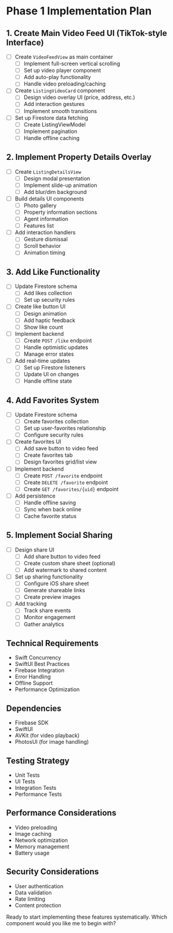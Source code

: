 # Phase 1 Implementation Plan

## 1. Create Main Video Feed UI (TikTok-style Interface)
- [ ] Create `VideoFeedView` as main container
  - [ ] Implement full-screen vertical scrolling
  - [ ] Set up video player component
  - [ ] Add auto-play functionality
  - [ ] Handle video preloading/caching
- [ ] Create `ListingVideoCard` component
  - [ ] Design video overlay UI (price, address, etc.)
  - [ ] Add interaction gestures
  - [ ] Implement smooth transitions
- [ ] Set up Firestore data fetching
  - [ ] Create ListingViewModel
  - [ ] Implement pagination
  - [ ] Handle offline caching

## 2. Implement Property Details Overlay
- [ ] Create `ListingDetailsView`
  - [ ] Design modal presentation
  - [ ] Implement slide-up animation
  - [ ] Add blur/dim background
- [ ] Build details UI components
  - [ ] Photo gallery
  - [ ] Property information sections
  - [ ] Agent information
  - [ ] Features list
- [ ] Add interaction handlers
  - [ ] Gesture dismissal
  - [ ] Scroll behavior
  - [ ] Animation timing

## 3. Add Like Functionality
- [ ] Update Firestore schema
  - [ ] Add likes collection
  - [ ] Set up security rules
- [ ] Create like button UI
  - [ ] Design animation
  - [ ] Add haptic feedback
  - [ ] Show like count
- [ ] Implement backend
  - [ ] Create `POST /like` endpoint
  - [ ] Handle optimistic updates
  - [ ] Manage error states
- [ ] Add real-time updates
  - [ ] Set up Firestore listeners
  - [ ] Update UI on changes
  - [ ] Handle offline state

## 4. Add Favorites System
- [ ] Update Firestore schema
  - [ ] Create favorites collection
  - [ ] Set up user-favorites relationship
  - [ ] Configure security rules
- [ ] Create favorites UI
  - [ ] Add save button to video feed
  - [ ] Create favorites tab
  - [ ] Design favorites grid/list view
- [ ] Implement backend
  - [ ] Create `POST /favorite` endpoint
  - [ ] Create `DELETE /favorite` endpoint
  - [ ] Create `GET /favorites/{uid}` endpoint
- [ ] Add persistence
  - [ ] Handle offline saving
  - [ ] Sync when back online
  - [ ] Cache favorite status

## 5. Implement Social Sharing
- [ ] Design share UI
  - [ ] Add share button to video feed
  - [ ] Create custom share sheet (optional)
  - [ ] Add watermark to shared content
- [ ] Set up sharing functionality
  - [ ] Configure iOS share sheet
  - [ ] Generate shareable links
  - [ ] Create preview images
- [ ] Add tracking
  - [ ] Track share events
  - [ ] Monitor engagement
  - [ ] Gather analytics

## Technical Requirements
- Swift Concurrency
- SwiftUI Best Practices
- Firebase Integration
- Error Handling
- Offline Support
- Performance Optimization

## Dependencies
- Firebase SDK
- SwiftUI
- AVKit (for video playback)
- PhotosUI (for image handling)

## Testing Strategy
- Unit Tests
- UI Tests
- Integration Tests
- Performance Tests

## Performance Considerations
- Video preloading
- Image caching
- Network optimization
- Memory management
- Battery usage

## Security Considerations
- User authentication
- Data validation
- Rate limiting
- Content protection

Ready to start implementing these features systematically. Which component would you like me to begin with? 